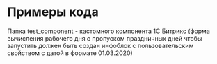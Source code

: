 # Примеры кода

Папка test_component - кастомного компонента 1С Битрикс (форма вычисления рабочего дня с пропуском праздничных дней
чтобы запустить должен быть создан инфоблок с пользовательским свойством с датой в формате 01.03.2020)
